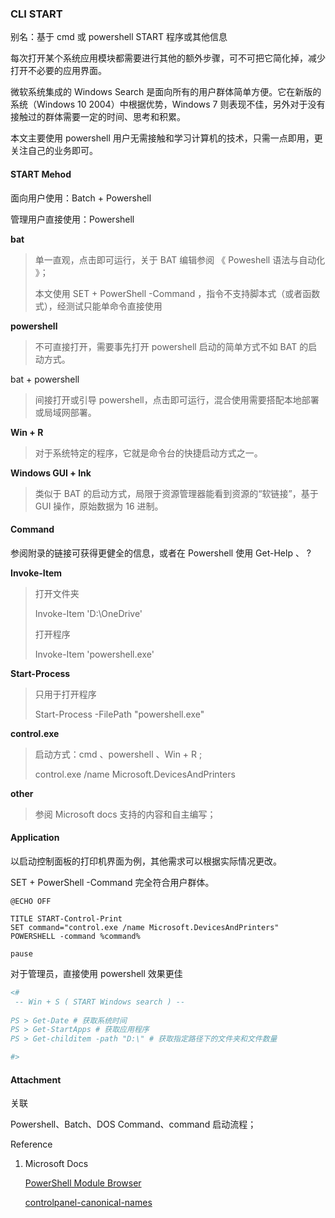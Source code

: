 ### CLI START

别名：基于 cmd 或 powershell  START 程序或其他信息

每次打开某个系统应用模块都需要进行其他的额外步骤，可不可把它简化掉，减少打开不必要的应用界面。

微软系统集成的 Windows Search 是面向所有的用户群体简单方便。它在新版的系统（Windows 10 2004）中根据优势，Windows 7 则表现不佳，另外对于没有接触过的群体需要一定的时间、思考和积累。

本文主要使用 powershell 用户无需接触和学习计算机的技术，只需一点即用，更关注自己的业务即可。

#### START Mehod

面向用户使用：Batch + Powershell

管理用户直接使用：Powershell

**bat**

> 单一直观，点击即可运行，关于 BAT 编辑参阅 《 Poweshell 语法与自动化 》；
>
> 本文使用 SET + PowerShell -Command  <command> ，指令不支持脚本式（或者函数式），经测试只能单命令直接使用

**powershell**

> 不可直接打开，需要事先打开 powershell 启动的简单方式不如 BAT 的启动方式。

bat + powershell

> 间接打开或引导 powershell，点击即可运行，混合使用需要搭配本地部署或局域网部署。

**Win + R**

> 对于系统特定的程序，它就是命令台的快捷启动方式之一。

**Windows GUI + lnk**

> 类似于 BAT 的启动方式，局限于资源管理器能看到资源的“软链接”，基于 GUI 操作，原始数据为 16 进制。

#### Command

参阅附录的链接可获得更健全的信息，或者在 Powershell 使用 Get-Help <Command> 、<Command> ?

**Invoke-Item**

> 打开文件夹
>
>  Invoke-Item 'D:\OneDrive\'
>
> 打开程序
>
>  Invoke-Item 'powershell.exe'

**Start-Process**

> 只用于打开程序
>
>  Start-Process -FilePath "powershell.exe"

**control.exe**

> 启动方式：cmd 、powershell 、Win + R ;
>
> control.exe /name Microsoft.DevicesAndPrinters

**other**

> 参阅 Microsoft docs 支持的内容和自主编写；

#### Application

以启动控制面板的打印机界面为例，其他需求可以根据实际情况更改。

SET + PowerShell -Command  <command> 完全符合用户群体。

```Batch
@ECHO OFF

TITLE START-Control-Print
SET command="control.exe /name Microsoft.DevicesAndPrinters"
POWERSHELL -command %command%

pause
```

对于管理员，直接使用 powershell 效果更佳

```powershell
<#
 -- Win + S ( START Windows search ) -- 
 
PS > Get-Date # 获取系统时间
PS > Get-StartApps # 获取应用程序
PS > Get-childitem -path "D:\" # 获取指定路径下的文件夹和文件数量

#>
```

#### Attachment

关联

Powershell、Batch、DOS Command、command 启动流程；

Reference

1. Microsoft Docs

   [PowerShell Module Browser](https://docs.microsoft.com/en-us/powershell/module/)

   [controlpanel-canonical-names](https://docs.microsoft.com/zh-cn/windows/win32/shell/controlpanel-canonical-names)



